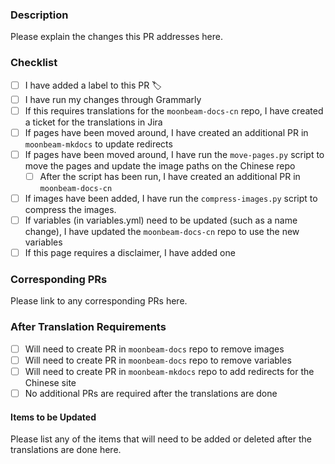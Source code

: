 ### Description

Please explain the changes this PR addresses here.

### Checklist

- [ ] I have added a label to this PR 🏷️
- [ ] I have run my changes through Grammarly
- [ ] If this requires translations for the `moonbeam-docs-cn` repo, I have created a ticket for the translations in Jira
- [ ] If pages have been moved around, I have created an additional PR in `moonbeam-mkdocs` to update redirects
- [ ] If pages have been moved around, I have run the `move-pages.py` script to move the pages and update the image paths on the Chinese repo
    - [ ] After the script has been run, I have created an additional PR in `moonbeam-docs-cn`
- [ ] If images have been added, I have run the `compress-images.py` script to compress the images.
- [ ] If variables (in variables.yml) need to be updated (such as a name change), I have updated the `moonbeam-docs-cn` repo to use the new variables
- [ ] If this page requires a disclaimer, I have added one

### Corresponding PRs

Please link to any corresponding PRs here.

### After Translation Requirements

- [ ] Will need to create PR in `moonbeam-docs` repo to remove images
- [ ] Will need to create PR in `moonbeam-docs` repo to remove variables
- [ ] Will need to create PR in `moonbeam-mkdocs` repo to add redirects for the Chinese site
- [ ] No additional PRs are required after the translations are done

#### Items to be Updated

Please list any of the items that will need to be added or deleted after the translations are done here.
